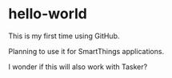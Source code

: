 # hello-world

This is my first time using GitHub.

Planning to use it for SmartThings applications.

I wonder if this will also work with Tasker?

